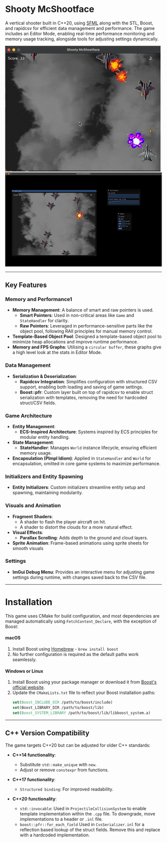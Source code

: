 # Shooty McShootface

A vertical shooter built in C++20, using [SFML](https://www.sfml-dev.org) along with the STL, Boost, and rapidcsv for efficient data management and performance. The game includes an Editor Mode, enabling real-time performance monitoring and memory usage tracking, alongside tools for adjusting settings dynamically.

![plot](./public/shooty.gif)
<img src="./public/Editor_Mode.png" width="600">

---

## Key Features

### Memory and Performance1
- **Memory Management**: A balance of smart and raw pointers is used.
    - **Smart Pointers**: Used in non-critical areas like `Game` and `StateHandler` for clarity.
    - **Raw Pointers**: Leveraged in performance-sensitive parts like the object pool, following RAII principles for manual memory control.
- **Template-Based Object Pool**: Designed a template-based object pool to minimize heap allocations and improve runtime performance.
- **Memory and FPS Graphs**: Utilising a `circular buffer`, these graphs give a high level look at the stats in Editor Mode. 

### Data Management
- **Serialization & Deserialization**:
    - **Rapidcsv Integration**: Simplifies configuration with structured CSV support, enabling both loading and saving of game settings.
    - **Boost::pfr**: Custom layer built on top of rapidcsv to enable struct serialization with templates, removing the need for hardcoded struct/CSV fields.

### Game Architecture
- **Entity Management**:
    - **ECS-Inspired Architecture**: Systems inspired by ECS principles for modular entity handling.
- **State Management**:
    - **StateHandler**: Manages `World` instance lifecycle, ensuring efficient memory usage.
- **Encapsulation (PImpl Idiom)**: Applied in `StateHandler` and `World` for encapsulation, omitted in core game systems to maximize performance.

### Initializers and Entity Spawning
- **Entity Initializers**: Custom initializers streamline entity setup and spawning, maintaining modularity.

### Visuals and Animation
- **Fragment Shaders**:
    - A shader to flash the player aircraft on hit.
    - A shader to distort the clouds for a more natural effect.
- **Visual Effects**:
    - **Parallax Scrolling**: Adds depth to the ground and cloud layers.
- **Sprite Animation**: Frame-based animations using sprite sheets for smooth visuals

### Settings
- **ImGui Debug Menu**: Provides an interactive menu for adjusting game settings during runtime, with changes saved back to the CSV file.

---

# Installation

This game uses CMake for build configuration, and most dependencies are managed automatically using `FetchContent_Declare`, with the exception of Boost:

#### macOS
1. Install Boost using [Homebrew](https://brew.sh) - `brew install boost`
2. No further configuration is required as the default paths work seamlessly.

#### Windows or Linux
1. Install Boost using your package manager or download it from [Boost's official website](https://www.boost.org/).
2. Update the `CMakeLists.txt` file to reflect your Boost installation paths:
   ```cmake
   set(Boost_INCLUDE_DIR /path/to/boost/include)
   set(Boost_LIBRARY_DIR /path/to/boost/lib)
   set(Boost_SYSTEM_LIBRARY /path/to/boost/lib/libboost_system.a)
   ```
---

## C++ Version Compatibility

The game targets C++20 but can be adjusted for older C++ standards:

- **C++14 functionality**:
  - Substitute `std::make_unique` with `new`.
  - Adjust or remove `constexpr` from functions.
  
- **C++17 functionality**:
  - `Structured binding`: For improved readability.

- **C++20 functionality**:
  - `std::invocable`: Used in `ProjectileCollisionSystem` to enable template implementation within the `.cpp` file. To downgrade, move implementations to a header or `.inl` file. 
  - `boost::pfr::for_each_field` Used in `CvsSerializer.inl` for a reflection based lookup of the struct fields. Remove this and replace with a hardcoded implementation.
